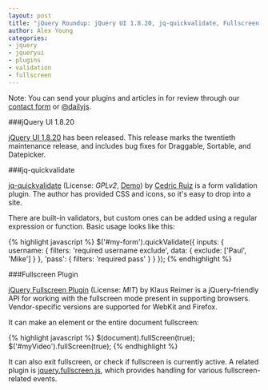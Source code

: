 ```yaml
---
layout: post
title: "jQuery Roundup: jQuery UI 1.8.20, jq-quickvalidate, Fullscreen Plugin"
author: Alex Young
categories: 
- jquery
- jqueryui
- plugins
- validation
- fullscreen
---
```


<div class="intro">
Note: You can send your plugins and articles in for review through our <a href="/contact.html">contact form</a> or <a href="http://twitter.com/dailyjs">@dailyjs</a>.
</div>

###jQuery UI 1.8.20

[jQuery UI 1.8.20](http://blog.jqueryui.com/2012/04/jquery-ui-1-8-20/) has been released.  This release marks the twentieth maintenance release, and includes bug fixes for Draggable, Sortable, and Datepicker.

###jq-quickvalidate

[jq-quickvalidate](https://github.com/elclanrs/jq-quickvalidate) (License: _GPLv2_, [Demo](http://jsfiddle.net/elclanrs/BMz9U/embedded/result/)) by [Cedric Ruiz](http://spacirdesigns.com/bio) is a form validation plugin.  The author has provided CSS and icons, so it's easy to drop into a site.

There are built-in validators, but custom ones can be added using a regular expression or function.  Basic usage looks like this:

{% highlight javascript %}
$('#my-form').quickValidate({
  inputs: {
    username: {
      filters: 'required username exclude',
      data: {
        exclude: ['Paul', 'Mike']
      }
    },
    'pass': {
      filters: 'required pass'
    }
  }
});
{% endhighlight %}

###Fullscreen Plugin

[jQuery Fullscreen Plugin](https://github.com/kayahr/jquery-fullscreen-plugin/) (License: _MIT_) by Klaus Reimer is a jQuery-friendly API for working with the fullscreen mode present in supporting browsers.  Vendor-specific versions are supported for WebKit and Firefox.

It can make an element or the entire document fullscreen:

{% highlight javascript %}
$(document).fullScreen(true);
$('#myVideo').fullScreen(true);
{% endhighlight %}

It can also exit fullscreen, or check if fullscreen is currently active.  A related plugin is [jquery.fullscreen.js](https://github.com/ruidlopes/jquery-fullscreen), which provides handling for various fullscreen-related events.
